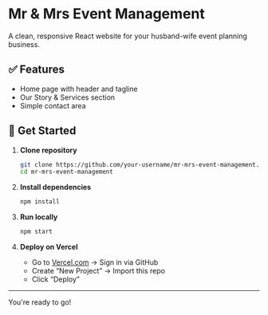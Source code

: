 # Mr & Mrs Event Management

A clean, responsive React website for your husband-wife event planning business.

## ✅ Features
- Home page with header and tagline  
- Our Story & Services section  
- Simple contact area

## 🚀 Get Started

1. **Clone repository**  
   ```bash
   git clone https://github.com/your-username/mr-mrs-event-management.git
   cd mr-mrs-event-management
   ```

2. **Install dependencies**  
   ```bash
   npm install
   ```

3. **Run locally**  
   ```bash
   npm start
   ```

4. **Deploy on Vercel**  
   - Go to [Vercel.com](https://vercel.com) → Sign in via GitHub  
   - Create “New Project” → Import this repo  
   - Click “Deploy”

---
You're ready to go!
